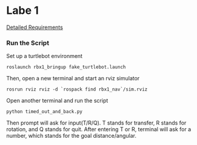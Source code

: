 # Labe 1 
[Detailed Requirements](https://github.com/YiyangQian/W4733-Robotics/blob/master/lab1/lab1.pdf)

### Run the Script
Set up a turtlebot environment
```
roslaunch rbx1_bringup fake_turtlebot.launch
```

Then, open a new terminal and start an rviz simulator
```
rosrun rviz rviz -d `rospack find rbx1_nav`/sim.rviz
```

Open another terminal and run the script
```
python timed_out_and_back.py
```

Then prompt will ask for input(T/R/Q). T stands for transfer, R stands for rotation, and Q stands for quit. After entering T or R, terminal will ask for a number, which stands for the goal distance/angular. 
